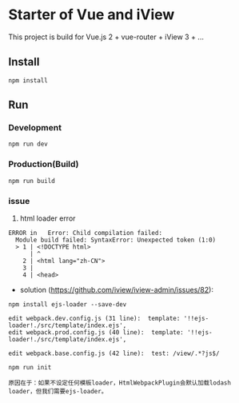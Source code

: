 # Starter of Vue and iView

This project is build for Vue.js 2 + vue-router + iView 3 + ...

## Install
```bush
npm install
```
## Run
### Development
```bush
npm run dev
```
### Production(Build)
```bush
npm run build
```

### issue
1. html loader error
```
ERROR in   Error: Child compilation failed:
  Module build failed: SyntaxError: Unexpected token (1:0)
  > 1 | <!DOCTYPE html>
      | ^
    2 | <html lang="zh-CN">
    3 | 
    4 | <head>

```
- solution (https://github.com/iview/iview-admin/issues/82):
```
npm install ejs-loader --save-dev

edit webpack.dev.config.js (31 line):  template: '!!ejs-loader!./src/template/index.ejs',
edit webpack.prod.config.js (40 line):  template: '!!ejs-loader!./src/template/index.ejs',

edit webpack.base.config.js (42 line):  test: /view/.*?js$/ 

npm run init

原因在于：如果不设定任何模板loader，HtmlWebpackPlugin会默认加载lodash loader，但我们需要ejs-loader。
``` 

